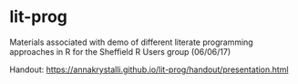 # lit-prog

Materials associated with demo of different literate programming approaches in R for the Sheffield R Users group (06/06/17)

Handout: https://annakrystalli.github.io/lit-prog/handout/presentation.html
